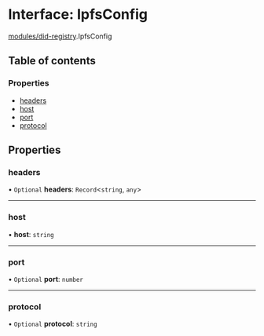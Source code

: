 # Interface: IpfsConfig

[modules/did-registry](../modules/modules_did_registry.md).IpfsConfig

## Table of contents

### Properties

- [headers](modules_did_registry.IpfsConfig.md#headers)
- [host](modules_did_registry.IpfsConfig.md#host)
- [port](modules_did_registry.IpfsConfig.md#port)
- [protocol](modules_did_registry.IpfsConfig.md#protocol)

## Properties

### headers

• `Optional` **headers**: `Record`<`string`, `any`\>

___

### host

• **host**: `string`

___

### port

• `Optional` **port**: `number`

___

### protocol

• `Optional` **protocol**: `string`
